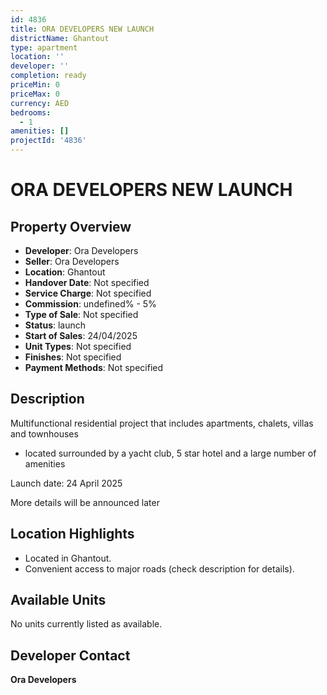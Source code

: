 ```yaml
---
id: 4836
title: ORA DEVELOPERS NEW LAUNCH
districtName: Ghantout
type: apartment
location: ''
developer: ''
completion: ready
priceMin: 0
priceMax: 0
currency: AED
bedrooms:
  - 1
amenities: []
projectId: '4836'
---
```


# ORA DEVELOPERS NEW LAUNCH

## Property Overview
- **Developer**: Ora Developers
- **Seller**: Ora Developers
- **Location**: Ghantout
- **Handover Date**: Not specified
- **Service Charge**: Not specified
- **Commission**: undefined% - 5%
- **Type of Sale**: Not specified
- **Status**: launch
- **Start of Sales**: 24/04/2025
- **Unit Types**: Not specified
- **Finishes**: Not specified
- **Payment Methods**: Not specified

## Description
Multifunctional residential project that includes apartments, chalets, villas and townhouses



- located surrounded by a yacht club, 5 star hotel and a large number of amenities



Launch date: 24 April 2025



More details will be announced later

## Location Highlights
- Located in Ghantout.
- Convenient access to major roads (check description for details).

## Available Units
No units currently listed as available.

## Developer Contact
**Ora Developers**
